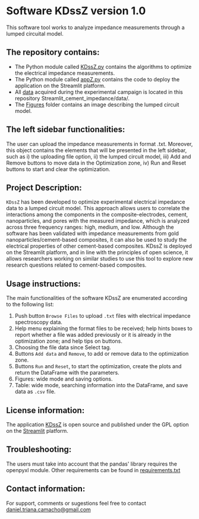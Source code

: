 # Software KDssZ version 1.0

This software tool works to analyze impedance measurements through a lumped circuital model.

## The repository contains:

- The Python module called [KDssZ.py](https://github.com/dantrica/Streamlit_cement_impedance/blob/c79735cefb679f8cb21de758db89e5011d7d15d4/KDssZ.py) contains the algorithms to optimize the electrical impedance measurements.
- The Python module called [appZ.py](https://github.com/dantrica/Streamlit_cement_impedance/blob/b421c1652a15b18d4e0220819822e362abc5bec6/appZ.py) contains the code to deploy the application on the Streamlit platform.
- All [data](https://github.com/dantrica/Streamlit_cement_impedance/tree/c79735cefb679f8cb21de758db89e5011d7d15d4/data) acquired during the experimental campaign is located in this repository Streamlit_cement_impedance/data/.
- The [Figures](https://github.com/dantrica/Streamlit_cement_impedance/tree/c79735cefb679f8cb21de758db89e5011d7d15d4/figures) folder contains an image describing the lumped circuit model.

## The left sidebar functionalities:

The user can upload the impedance measurements in format .txt. Moreover, this object contains the elements that will be presented in the left sidebar, such as i) the uploading file option, ii) the lumped circuit model, iii) Add and Remove buttons to move data in the Optimization zone, iv) Run and Reset buttons to start and clear the optimization.

## Project Description: 

$\texttt{KDssZ}$ has been developed to optimize experimental electrical impedance data to a lumped circuit model. This approach allows users to correlate the interactions among the components in the composite-electrodes, cement, nanoparticles, and pores with the measured impedance, which is analyzed across three frequency ranges: high, medium, and low. Although the software has been validated with impedance measurements from gold nanoparticles/cement-based composites, it can also be used to study the electrical properties of other cement-based composites. KDssZ is deployed on the Streamlit platform, and in line with the principles of open science, it allows researchers working on similar studies to use this tool to explore new research questions related to cement-based composites.

## Usage instructions:

The main functionalities of the software KDssZ are enumerated according to the following list:

1. Push button $\texttt{Browse Files}$ to upload $\texttt{.txt}$ files with electrical impedance spectroscopy data.
2. Help menu explaining the format files to be received; help hints boxes to report whether a file was added previously or it is already in the optimization zone; and help tips on buttons.
3. Choosing the file data since Select tag.
4. Buttons $\texttt{Add data}$ and $\texttt{Remove}$, to add or remove data to the optimization zone.
5. Buttons $\texttt{Run}$ and $\texttt{Reset}$, to start the optimization, create the plots and return the DataFrame with the parameters.
6. Figures: wide mode and saving options.
7. Table: wide mode, searching information into the DataFrame, and save data as $\texttt{.csv}$ file.

## License information:

The application [KDssZ](https://kdssz-impedance.streamlit.app/) is open source and published under the GPL option on the [Streamlit](https://streamlit.io/) platform.
## Troubleshooting:

The users must take into account that the pandas' library requires the openpyxl module. Other requirements can be found in [requirements.txt](https://github.com/dantrica/Streamlit_cement_impedance/blob/b421c1652a15b18d4e0220819822e362abc5bec6/requirements.txt)

## Contact information:

For support, comments or sugestions feel free to contact daniel.triana.camacho@gmail.com
